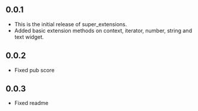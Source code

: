 ## 0.0.1

* This is the initial release of super_extensions.
* Added basic extension methods on context, iterator, number, string and text widget.

## 0.0.2
* Fixed pub score

## 0.0.3
* Fixed readme